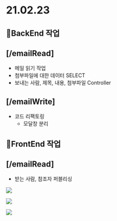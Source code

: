 # 21.02.23

## 🎈BackEnd 작업

## [/emailRead]
- 메일 읽기 작업
- 첨부파일에 대한 데이터 SELECT
- 보내는 사람, 제목, 내용, 첨부파일 Controller

## [/emailWrite]
- 코드 리팩토링 
  - 모달창 분리

## 🎈FrontEnd 작업

## [/emailRead]
- 받는 사람, 참조자 퍼블리싱

![](https://images.velog.io/images/withcolinsong/post/17569b8f-12af-4d99-b386-eabccdda3067/image.png)

![](https://images.velog.io/images/withcolinsong/post/f5cb3d21-4d55-46e9-b54c-bb88754f8967/image.png)

![](https://images.velog.io/images/withcolinsong/post/0b329ccc-e64f-49f8-8bdb-08ca5a6f91ba/ezgif.com-gif-maker%20(4).gif)